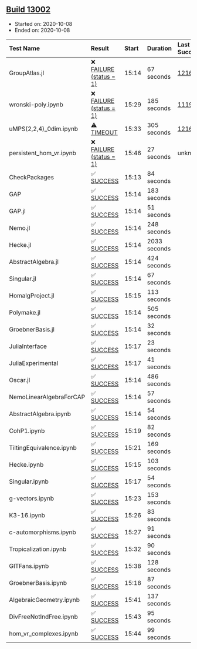 ## [Build 13002](https://oscarci.mathematik.uni-kl.de/job/oscar/13002/)

* Started on: 2020-10-08
* Ended on: 2020-10-08

| Test Name    | Result | Start | Duration | Last Success | First Failure |
|:-------------|:-------|:------|:---------|:-------------|:--------------|
| GroupAtlas.jl | ❌ [FAILURE (status = 1)](https://oscarci.mathematik.uni-kl.de/job/oscar/13002/artifact/logs/build-13002/GroupAtlas.jl.log) | 15:14 | 67 seconds | [12167](https://oscarci.mathematik.uni-kl.de/job/oscar/12167/) | [12168](https://oscarci.mathematik.uni-kl.de/job/oscar/12168/) |
| wronski-poly.ipynb | ❌ [FAILURE (status = 1)](https://oscarci.mathematik.uni-kl.de/job/oscar/13002/artifact/logs/build-13002/wronski-poly.ipynb.log) | 15:29 | 185 seconds | [11192](https://oscarci.mathematik.uni-kl.de/job/oscar/11192/) | [11193](https://oscarci.mathematik.uni-kl.de/job/oscar/11193/) |
| uMPS(2,2,4)_0dim.ipynb | ⚠ [TIMEOUT](https://oscarci.mathematik.uni-kl.de/job/oscar/13002/artifact/logs/build-13002/uMPS-2-2-4-_0dim.ipynb.log) | 15:33 | 305 seconds | [12167](https://oscarci.mathematik.uni-kl.de/job/oscar/12167/) | [12168](https://oscarci.mathematik.uni-kl.de/job/oscar/12168/) |
| persistent_hom_vr.ipynb | ❌ [FAILURE (status = 1)](https://oscarci.mathematik.uni-kl.de/job/oscar/13002/artifact/logs/build-13002/persistent_hom_vr.ipynb.log) | 15:46 | 27 seconds | unknown | unknown |
| CheckPackages | ✅ [SUCCESS](https://oscarci.mathematik.uni-kl.de/job/oscar/13002/artifact/logs/build-13002/CheckPackages.log) | 15:13 | 84 seconds |  |  |
| GAP | ✅ [SUCCESS](https://oscarci.mathematik.uni-kl.de/job/oscar/13002/artifact/logs/build-13002/GAP.log) | 15:14 | 183 seconds |  |  |
| GAP.jl | ✅ [SUCCESS](https://oscarci.mathematik.uni-kl.de/job/oscar/13002/artifact/logs/build-13002/GAP.jl.log) | 15:14 | 51 seconds |  |  |
| Nemo.jl | ✅ [SUCCESS](https://oscarci.mathematik.uni-kl.de/job/oscar/13002/artifact/logs/build-13002/Nemo.jl.log) | 15:14 | 248 seconds |  |  |
| Hecke.jl | ✅ [SUCCESS](https://oscarci.mathematik.uni-kl.de/job/oscar/13002/artifact/logs/build-13002/Hecke.jl.log) | 15:14 | 2033 seconds |  |  |
| AbstractAlgebra.jl | ✅ [SUCCESS](https://oscarci.mathematik.uni-kl.de/job/oscar/13002/artifact/logs/build-13002/AbstractAlgebra.jl.log) | 15:14 | 424 seconds |  |  |
| Singular.jl | ✅ [SUCCESS](https://oscarci.mathematik.uni-kl.de/job/oscar/13002/artifact/logs/build-13002/Singular.jl.log) | 15:14 | 67 seconds |  |  |
| HomalgProject.jl | ✅ [SUCCESS](https://oscarci.mathematik.uni-kl.de/job/oscar/13002/artifact/logs/build-13002/HomalgProject.jl.log) | 15:15 | 113 seconds |  |  |
| Polymake.jl | ✅ [SUCCESS](https://oscarci.mathematik.uni-kl.de/job/oscar/13002/artifact/logs/build-13002/Polymake.jl.log) | 15:14 | 505 seconds |  |  |
| GroebnerBasis.jl | ✅ [SUCCESS](https://oscarci.mathematik.uni-kl.de/job/oscar/13002/artifact/logs/build-13002/GroebnerBasis.jl.log) | 15:14 | 32 seconds |  |  |
| JuliaInterface | ✅ [SUCCESS](https://oscarci.mathematik.uni-kl.de/job/oscar/13002/artifact/logs/build-13002/JuliaInterface.log) | 15:17 | 23 seconds |  |  |
| JuliaExperimental | ✅ [SUCCESS](https://oscarci.mathematik.uni-kl.de/job/oscar/13002/artifact/logs/build-13002/JuliaExperimental.log) | 15:17 | 41 seconds |  |  |
| Oscar.jl | ✅ [SUCCESS](https://oscarci.mathematik.uni-kl.de/job/oscar/13002/artifact/logs/build-13002/Oscar.jl.log) | 15:14 | 486 seconds |  |  |
| NemoLinearAlgebraForCAP | ✅ [SUCCESS](https://oscarci.mathematik.uni-kl.de/job/oscar/13002/artifact/logs/build-13002/NemoLinearAlgebraForCAP.log) | 15:14 | 57 seconds |  |  |
| AbstractAlgebra.ipynb | ✅ [SUCCESS](https://oscarci.mathematik.uni-kl.de/job/oscar/13002/artifact/logs/build-13002/AbstractAlgebra.ipynb.log) | 15:14 | 54 seconds |  |  |
| CohP1.ipynb | ✅ [SUCCESS](https://oscarci.mathematik.uni-kl.de/job/oscar/13002/artifact/logs/build-13002/CohP1.ipynb.log) | 15:19 | 82 seconds |  |  |
| TiltingEquivalence.ipynb | ✅ [SUCCESS](https://oscarci.mathematik.uni-kl.de/job/oscar/13002/artifact/logs/build-13002/TiltingEquivalence.ipynb.log) | 15:21 | 169 seconds |  |  |
| Hecke.ipynb | ✅ [SUCCESS](https://oscarci.mathematik.uni-kl.de/job/oscar/13002/artifact/logs/build-13002/Hecke.ipynb.log) | 15:15 | 103 seconds |  |  |
| Singular.ipynb | ✅ [SUCCESS](https://oscarci.mathematik.uni-kl.de/job/oscar/13002/artifact/logs/build-13002/Singular.ipynb.log) | 15:17 | 54 seconds |  |  |
| g-vectors.ipynb | ✅ [SUCCESS](https://oscarci.mathematik.uni-kl.de/job/oscar/13002/artifact/logs/build-13002/g-vectors.ipynb.log) | 15:23 | 153 seconds |  |  |
| K3-16.ipynb | ✅ [SUCCESS](https://oscarci.mathematik.uni-kl.de/job/oscar/13002/artifact/logs/build-13002/K3-16.ipynb.log) | 15:26 | 83 seconds |  |  |
| c-automorphisms.ipynb | ✅ [SUCCESS](https://oscarci.mathematik.uni-kl.de/job/oscar/13002/artifact/logs/build-13002/c-automorphisms.ipynb.log) | 15:27 | 91 seconds |  |  |
| Tropicalization.ipynb | ✅ [SUCCESS](https://oscarci.mathematik.uni-kl.de/job/oscar/13002/artifact/logs/build-13002/Tropicalization.ipynb.log) | 15:32 | 90 seconds |  |  |
| GITFans.ipynb | ✅ [SUCCESS](https://oscarci.mathematik.uni-kl.de/job/oscar/13002/artifact/logs/build-13002/GITFans.ipynb.log) | 15:38 | 128 seconds |  |  |
| GroebnerBasis.ipynb | ✅ [SUCCESS](https://oscarci.mathematik.uni-kl.de/job/oscar/13002/artifact/logs/build-13002/GroebnerBasis.ipynb.log) | 15:18 | 87 seconds |  |  |
| AlgebraicGeometry.ipynb | ✅ [SUCCESS](https://oscarci.mathematik.uni-kl.de/job/oscar/13002/artifact/logs/build-13002/AlgebraicGeometry.ipynb.log) | 15:41 | 137 seconds |  |  |
| DivFreeNotIndFree.ipynb | ✅ [SUCCESS](https://oscarci.mathematik.uni-kl.de/job/oscar/13002/artifact/logs/build-13002/DivFreeNotIndFree.ipynb.log) | 15:43 | 95 seconds |  |  |
| hom_vr_complexes.ipynb | ✅ [SUCCESS](https://oscarci.mathematik.uni-kl.de/job/oscar/13002/artifact/logs/build-13002/hom_vr_complexes.ipynb.log) | 15:44 | 99 seconds |  |  |
